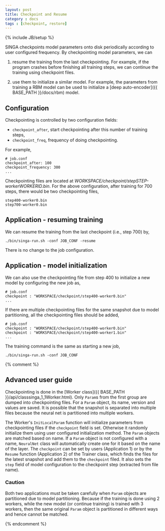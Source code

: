 ```yaml
---
layout: post
title: Checkpoint and Resume
category : docs
tags : [checkpoint, restore]
---
```

{% include JB/setup %}

SINGA checkpoints model parameters onto disk periodically according to user
configured frequency. By checkpointing model parameters, we can

  1. resume the training from the last checkpointing. For example, if
    the program crashes before finishing all training steps, we can continue
    the training using checkpoint files.

  2. use them to initialize a similar model. For example, the
    parameters from training a RBM model can be used to initialize
    a [deep auto-encoder]({{ BASE_PATH }}/docs/rbm) model.

## Configuration

Checkpointing is controlled by two configuration fields:

* `checkpoint_after`, start checkpointing after this number of training steps,
* `checkpoint_freq`, frequency of doing checkpointing.

For example,

    # job.conf
    checkpoint_after: 100
    checkpoint_frequency: 300
    ...

Checkpointing files are located at *WORKSPACE/checkpoint/stepSTEP-workerWORKERID.bin*.
For the above configuration, after training for 700 steps, there would be
two checkpointing files,

    step400-worker0.bin
    step700-worker0.bin

## Application - resuming training

We can resume the training from the last checkpoint (i.e., step 700) by,

    ./bin/singa-run.sh -conf JOB_CONF -resume

There is no change to the job configuration.

## Application - model initialization

We can also use the checkpointing file from step 400 to initialize
a new model by configuring the new job as,

    # job.conf
    checkpoint : "WORKSPACE/checkpoint/step400-worker0.bin"
    ...

If there are multiple checkpointing files for the same snapshot due to model
partitioning, all the checkpointing files should be added,

    # job.conf
    checkpoint : "WORKSPACE/checkpoint/step400-worker0.bin"
    checkpoint : "WORKSPACE/checkpoint/step400-worker1.bin"
    ...

The training command is the same as starting a new job,

    ./bin/singa-run.sh -conf JOB_CONF

{% comment %}
## Advanced user guide

Checkpointing is done in the [Worker class]({{ BASE_PATH }}/api/classsinga_1_1Worker.html).
Only `Param`s from the first group are dumped into
checkpointing files. For a `Param` object, its name, version and values are saved.
It is possible that the snapshot is separated
into multiple files because the neural net is partitioned into multiple workers.

The Worker's `InitLocalParam` function will initialize parameters from checkpointing files if the
`checkpoint` field is set. Otherwise it randomly initialize them using user
configured initialization method. The `Param` objects are matched based on name.
If a `Param` object is not configured with a name, `NeuralNet` class will automatically
create one for it based on the name of the layer.
The `checkpoint` can be set by users (Application 1) or by the `Resume` function
(Application 2) of the Trainer class, which finds the files for the latest
snapshot and add them to the `checkpoint` filed. It also sets the `step` field
of model configuration to the checkpoint step (extracted from file name).


### Caution

Both two applications must be taken carefully when `Param` objects are
partitioned due to model partitioning. Because if the training is done using 2
workers, while the new model (or continue training) is trained with 3 workers,
then the same original `Param` object is partitioned in different ways and hence
cannot be matched.

{% endcomment %}
